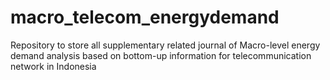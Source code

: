 # macro_telecom_energydemand
Repository to store all supplementary related journal of Macro-level energy demand analysis based on bottom-up information for telecommunication network in Indonesia
